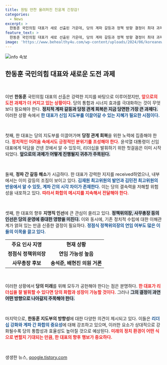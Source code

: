 ```yaml
---
title: 원팀 만찬 울려퍼진 친윤계 긴장감!
categories:
  - News
excerpt: >
  한동훈 국민의힘 대표가 새로 선출된 가운데, 당의 계파 갈등과 정책 방향 결정이 최대 과제로 떠오르고 있다. 윤석열 대통령과의 만찬 이후 전당대회 분위기는 화기애애했지만, 인선에 대한 긴장감이 감돌고 있어 귀추가 주목된다.
feature_text: >
  한동훈 국민의힘 대표가 새로 선출된 가운데, 당의 계파 갈등과 정책 방향 결정이 최대 과제로 떠오르고 있다. 윤석열 대통령과의 만찬 이후 전당대회 분위기는 화기애애했지만, 인선에 대한 긴장감이 감돌고 있어 귀추가 주목된다.
image: 'https://www.behealthy4u.com/wp-content/uploads/2024/06/koreanews.jpg'
---
```


<p><img src="https://www.behealthy4u.com/wp-content/uploads/2024/06/koreanews.jpg" alt="info 속보" /></p>

<h2 data-ke-size="size26">한동훈 국민의힘 대표와 새로운 도전 과제</h2>

<p data-ke-size="size16">&nbsp;</p>

<p>이번 <b>한동훈</b> 국민의힘 대표의 선출은 강력한 지지를 바탕으로 이루어졌지만, <b><span style="color: #ee2323;">앞으로의 도전 과제가 더 커지고 있는 상황이다.</span></b> 당의 통합과 시너지 효과를 극대화하는 것이 무엇보다 필요해야 한다. <b><span style="background-color: #21538527;">정치적 계파 갈등과 당정 관계 회복은 지금 당면한 가장 큰 과제다.</span></b> 이러한 상황 속에서 <b><span style="color: #1a5490;">한 대표가 신임 지도부를 이끌어갈 수 있는 지혜가 필요한 시점이다.</span></b> </p>

<p data-ke-size="size16">&nbsp;</p>

<p>첫째, 한 대표는 당의 지도부를 이끌어가며 <b>당정 관계 회복</b>을 위한 노력에 집중해야 한다. <b><span style="color: #ee2323;">정치적인 어려움 속에서도 긍정적인 분위기를 조성해야 한다.</span></b> 윤석열 대통령이 신임 대표에게 덕담을 건넨 것에서 알 수 있듯이, 리더십을 발휘하기 위한 첫걸음은 이미 시작되었다. <b><span style="background-color: #21538527;">앞으로의 과제가 어떻게 진행될지 귀추가 주목된다.</span></b> </p>

<p data-ke-size="size16">&nbsp;</p>

<p>둘째, <b>정파 간 갈등 해소</b>가 시급하다. 한 대표가 강력한 지지를 received하였으나, 내부에서는 이미 갈등의 조짐이 보이고 있다. <b><span style="color: #1a5490;">김재원 최고위원의 발언과 김민전 최고위원의 반응에서 알 수 있듯, 계파 간의 시각 차이가 존재한다.</span></b> 이는 당의 결속력을 저해할 위험성을 내포하고 있다. <b><span style="color: #ee2323;">따라서 화합의 메시지를 지속해서 전달해야 한다.</span></b> </p>

<p data-ke-size="size16">&nbsp;</p>

<p>셋째, 한 대표의 향후 <b>지명직 인선</b>에 큰 관심이 쏠리고 있다. <b><span style="background-color: #21538527;">정책위의장, 사무총장 등의 인선은 당의 운영에 중대한 영향을 미친다.</span></b> 이와 동시에, 기존 정치적 수립에 대한 이해관계가 얽혀 있는 만큼 신중한 결정이 필요하다. <b><span style="color: #1a5490;">정점식 정책위의장의 연임 여부도 많은 이들의 이목을 끌고 있다.</span></b> </p>

<table>
    <tr>
        <td style="text-align: center; height: 17px;"><b>주요 인사 지명</b></td>
        <td style="text-align: center; height: 17px;"><b>현재 상황</b></td>
    </tr>
    <tr>
        <td style="text-align: center; height: 17px;"><b>정점식 정책위의장</b></td>
        <td style="text-align: center; height: 17px;"><b>연임 가능성 높음</b></td>
    </tr>
    <tr>
        <td style="text-align: center; height: 17px;"><b>사무총장 후보</b></td>
        <td style="text-align: center; height: 17px;"><b>송석준, 배현진 의원 거론</b></td>
    </tr>
</table>

<p data-ke-size="size16">&nbsp;</p>

<p>이러한 상황에서 <b>당의 미래</b>를 위해 모두가 공헌해야 한다는 점은 분명하다. <b><span style="color: #ee2323;">한 대표가 리더십을 잘 발휘할 수 있다면 당의 화합과 성장이 가능할 것이다.</span></b> 그러나 <b><span style="background-color: #21538527;">그의 결정이 과연 어떤 방향으로 나아갈지 주목해야 한다.</span></b> </p>

<p data-ke-size="size16">&nbsp;</p>

<p>마지막으로, <b>한동훈 지도부의 방향성</b>에 대한 다양한 의견이 제시되고 있다. 이들은 <b><span style="color: #1a5490;">리더십 강화와 계파 간 화합의 중요성</span></b>에 대해 강조하고 있으며, 이러한 요소가 상대적으로 강화될수록 당의 통합성과 효율성도 높아질 것으로 예상된다. <b><span style="color: #ee2323;">미래의 정치 환경이 어떤 식으로 변할지 기대되는 만큼, 한 대표의 향후 행보가 중요하다.</span></b> </p>

<p data-ke-size="size16">&nbsp;</p>
생생한 뉴스, <a href="https://qoogle.tistory.com" rel="dofollow">qoogle.tistory.com</a>


